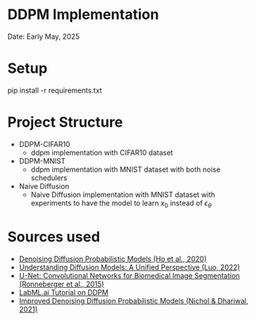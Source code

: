 # DDPM Implementation
Date: Early May, 2025

# Setup
pip install -r requirements.txt

# Project Structure
- DDPM-CIFAR10
  - ddpm implementation with CIFAR10 dataset
- DDPM-MNIST
  - ddpm implementation with MNIST dataset with both noise schedulers
- Naive Diffusion
  - Naive Diffusion implementation with MNIST dataset with experiments to have the model to learn $x_0$ instead of $\epsilon_\theta$


# Sources used
- [Denoising Diffusion Probabilistic Models (Ho et al., 2020)](https://arxiv.org/abs/2006.11239) 
- [Understanding Diffusion Models: A Unified Perspective (Luo, 2022)](https://arxiv.org/abs/2208.11970)
- [U-Net: Convolutional Networks for Biomedical Image Segmentation (Ronneberger et al., 2015)](https://arxiv.org/abs/1505.04597)
- [LabML.ai Tutorial on DDPM](https://nn.labml.ai/diffusion/ddpm/index.html)
- [Improved Denoising Diffusion Probabilistic Models (Nichol & Dhariwal, 2021)](https://arxiv.org/abs/2102.09672)